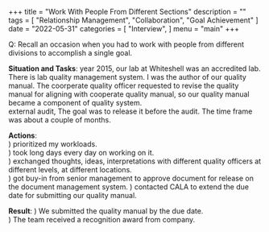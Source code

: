 +++
title = "Work With People From Different Sections"
description = ""
tags = [
    "Relationship Management",
    "Collaboration",
    "Goal Achievement"
]
date = "2022-05-31"
categories = [
    "Interview",
]
menu = "main"
+++

Q: Recall an occasion when you had to work with people from different divisions to accomplish a single goal.

**Situation and Tasks**: year 2015, our lab at Whiteshell was an accredited lab. There is lab quality management system.  I was the author of our quality manual. The coorperate quality officer requested to revise the quality manual for aligning with cooperate quality manual, so our quality manual became a component of quality system.  
external audit, 
The goal was to release it before the audit.  The time frame was about a couple of months.

**Actions**:  
) prioritized my workloads.  
) took long days every day on working on it.  
) exchanged thoughts, ideas, interpretations with different quality officers at different levels, at different locations.  
) got buy-in from senior management to approve document for release on the document management system. 
) contacted CALA to extend the due date for submitting our quality manual.

**Result**:
) We submitted the quality manual by the due date.  
) The team received a recognition award from company.